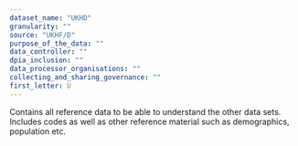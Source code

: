 ```yaml
---
dataset_name: "UKHD"
granularity: ""
source: "UKHF/D"
purpose_of_the_data: ""
data_controller: ""
dpia_inclusion: ""
data_processor_organisations: ""
collecting_and_sharing_governance: ""
first_letter: U
---
```

Contains all reference data to be able to understand the other data sets. Includes codes as well as other reference material such as demographics, population etc.